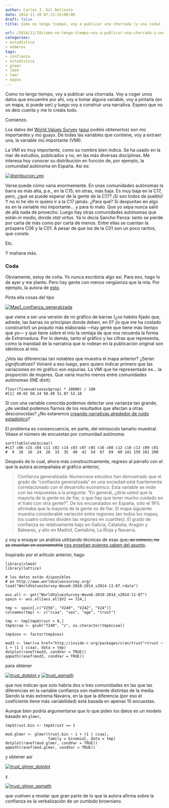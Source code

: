 ```yaml
---
author: Carlos J. Gil Bellosta
date: 2014-11-28 07:13:31+00:00
draft: false
title: Como no tengo tiempo, voy a publicar una chorrada (y una coda)

url: /2014/11/28/como-no-tengo-tiempo-voy-a-publicar-una-chorrada-y-una-coda/
categories:
- estadística
- números
tags:
- confianza
- estadística
- glmer
- lme4
- lmer
- mapas
---
```


Como no tengo tiempo, voy a publicar una chorrada. Voy a coger unos datos que encuentre por ahí, voy a tomar alguna variable, voy a pintarla (en un mapa, si puede ser) y luego voy a construir una narrativa. Espero que no os deis cuenta y me lo creáis todo.

Comienzo.

Los datos del [World Values Survey](http://www.worldvaluessurvey.org/) ([aquí](http://www.worldvaluessurvey.org/WVSOnline.jsp) podéis obtenerlos) son _mú_ importantes y _mú_ guays. De todas las variables que contiene, voy a extraer una, la variable _mú_ importante (VMI).

La VMI es muy importante, como su nombre bien indica. Se ha usado en la mar de estudios, publicados y no, en las más diversas disciplinas. Me interesa hoy conocer su distribución en función de, por ejemplo, la comunidad autónoma en España. Así es:

[![distribucion_vmi](/wp-uploads/2014/11/distribucion_vmi.png)
](/wp-uploads/2014/11/distribucion_vmi.png)

Verse puede cómo varía enormemente. En unas comunidades autónomas la barra es más alta, p.e., en la C15; en otras, más baja. Es muy baja en la C17, pero, ¿qué se puede esperar de la gente de la C17? ¡Si son todos de pueblo! Y no ni he ido ni quiero ir a la C17 jamás. ¿Para qué? Si despuntan en algo es en la variable mú importante... y para lo malo. Que yo sepa nunca salió de allá nada de provecho. Luego hay otras comunidades autónomas que están _in medio_, donde _stat virtus_. Ya lo decía Sancho Panza: tanto se pierde por carta de más como por carta de menos. Entre ellas se cuentan la próspera C06 y la C01. A pesar de que los de la C01 son un poco raritos, que conste.

Etc.

Y mañana más.


### Coda


Obviamente, estoy de coña. Yo nunca escribiría algo así. Para eso, hago lo de ayer y me planto. Pero hay gente con menos vergüenza que la mía. Por ejemplo, la autora de [esto](http://nadaesgratis.es/?p=39019).

Pinta ella cosas del tipo

[![Map1_confianza_generalizada](/wp-uploads/2014/11/Map1_confianza_generalizada.png)
](/wp-uploads/2014/11/Map1_confianza_generalizada.png)

que viene a ser una versión de mi gráfico de barras (¿os habéis fijado que, adrede, las barras no principian donde deben, en 0? ¡lo que me ha costado construirlo!) un poquito más elaborada —hay gente que tiene más tiempo que yo— y que tiene sobre el mío la ventaja de que nos recuerda la forma de Extremadura. Por lo demás, tanto el gráfico y las cifras que representa, como la inanidad de la narrativa que lo rodean en la publicación original son idénticos al mío.

¿Veis las diferencias tan notables que muestra el mapa anterior? ¿Serán _significativas_? Volveré a eso luego, pero quiero indicar primero que las variaciones en mi gráfico son espurias. La VMI que he representado es... la proporción de mujeres. Que varía mucho menos entre comunidades autónomas (INE dixit):








    floor(fivenum(sexos$prop) * 10000) / 100
    #[1] 49.65 50.24 50.49 51.07 52.10








Si con una variable conocida podemos detectar una varianza tan grande, ¿de verdad podemos fiarnos de los resultados que afectan a otras desconocidas? ¿No estaremos [creando narrativas alrededor de ruido estadístico](http://xkcd.com/904/)?

El problema es consencuencia, en parte, del minúsculo tamaño muestral. Véase el número de encuestas por comunidad autónoma:








    sort(table(vmi$ccaa))
    #c17 c06 c15 c04 c11 c02 c14 c03 c07 c05 c16 c08 c12 c10 c13 c09 c01
    #  9  16  16  24  26  33  35  40  42  54  67  69  69 141 159 181 208








Después de lo cual, ahora más constructivamente, regreso al párrafo con el que la autora acompañaba el gráfico anterior,


<blockquote>Confianza generalizada: Numerosos estudios han demostrado que el grado de “confianza generalizada” en una sociedad está fuertemente correlacionado con el desarrollo económico. Esta variable se mide con las respuestas a la pregunta: “En general, ¿diría usted que la mayoría de la gente es de fiar, o que hay que tener mucho cuidado en el trato con otra gente?”. De los encuestados en España, sólo el 19% afirmaba que la mayoría de la gente es de fiar. El mapa siguiente muestra considerable variación entre regiones (en todos los mapas, los cuatro colores dividen las regiones en cuartiles). El grado de confianza es relativamente bajo en Galicia, Cataluña, Aragón y Baleares, y alto en Madrid, Cantabria, La Rioja y Navarra.</blockquote>


y voy a ensayar un análisis utilizando técnicas de esas que<del>, se conoce, no se enseñan en econometría</del> [nos enseñan quienes saben del asunto](http://www.stat.wisc.edu/~larget/Stat998/Fall2013/GelmanMultipleComparisons.pdf).

Inspirado por el artículo anterior, hago



    library(<lme4)
    library(lattice)

    # los datos están disponibles
    # en http://www.worldvaluessurvey.org/
    load("WorldValuesSurvey-Wave6-2010-2014_v2014-11-07.rdata")

    wvs.all <- get("WorldValuesSurvey-Wave6-2010-2014_v2014-11-07")
    spain <- wvs.all[wvs.all$V2 == 724,]

    tmp <- spain[,c("V256", "V240", "V242", "V24")]
    colnames(tmp) <- c("ccaa", "sex", "age", "trust")

    tmp <- tmp[tmp$trust > 0,]
    tmp$ccaa <- gsub("7240", "c", as.character(tmp$ccaa))

    tmp$sex <- factor(tmp$sex)

    mod3 <- lmer(<a href="http://inside-r.org/packages/cran/trust">trust ~ 1 + (1 | ccaa), data = tmp)
    dotplot(ranef(mod3, condVar = TRUE))
    qqmath(ranef(mod3, condVar = TRUE))



para obtener

[![trust_dotplot](/wp-uploads/2014/11/trust_dotplot.png)
](/wp-uploads/2014/11/trust_dotplot.png)
y
[![trust_qqmath](/wp-uploads/2014/11/trust_qqmath.png)
](/wp-uploads/2014/11/trust_qqmath.png)

que nos indican que solo habría dos o tres comunidades en las que las diferencias en la variable confianza son realmente distintas de la media. Siendo la más extrema Navarra, en la que la diferencia (por eso el coeficiente tiene más variabilidad) está basada en apenas 15 encuestas.

Aunque bien podría argumentarse que lo que piden los datos es un modelo basado en `glmer`,



    tmp$trust.bin <- tmp$trust == 1

    mod.glmer <- glmer(trust.bin ~ 1 + (1 | ccaa),
                       family = binomial, data = tmp)
    dotplot(ranef(mod.glmer, condVar = TRUE))
    qqmath(ranef(mod.glmer, condVar = TRUE))



y obtener así

[![trust_glmer_dotplot](/wp-uploads/2014/11/trust_glmer_dotplot.png)
](/wp-uploads/2014/11/trust_glmer_dotplot.png)

y

[![trust_glmer_qqmath](/wp-uploads/2014/11/trust_glmer_qqmath.png)
](/wp-uploads/2014/11/trust_glmer_qqmath.png)

que vuelven a revelar que gran parte de lo que la autora afirma sobre la confianza es la verbalización de un zumbido browniano.
